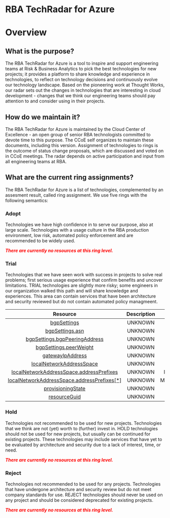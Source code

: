 
RBA TechRadar for Azure
=======================

# Overview

## What is the purpose?


The RBA TechRadar for Azure is a tool to inspire and support engineering teams at Risk & Business Analytics to pick the best technologies for new projects; it provides a platform to share knowledge and experience in technologies, to reflect on technology decisions and continuously evolve our technology landscape.  Based on the pioneering work at Thought Works, our radar sets out the changes in technologies that are interesting in cloud development - changes that we think our engineering teams should pay attention to and consider using in their projects.
## How do we maintain it?


The RBA TechRadar for Azure is maintained by the Cloud Center of Excellence - an open group of senior RBA technologists committed to devote time to this purpose.  The CCoE self organizes to maintain these documents, including this version.  Assignment of technologies to rings is the outcome of status change proposals, which are discussed and voted on in CCoE meetings.  The radar depends on active participation and input from all engineering teams at RBA.
## What are the current ring assignments?


The RBA TechRadar for Azure is a list of technologies, complemented by an assesment result, called ring assignment.  We use five rings with the following semantics:
### Adopt


Technologies we have high confidence in to serve our purpose, also at large scale.  Technologies with a usage culture in the RBA production environment, low risk, automated policy enforcement and are recommended to be widely used.  
  
***<font color="red"> There are currently no resources at this ring level. </font>***
### Trial


Technologies that we have seen work with success in projects to solve real problems;  first serious usage experience that confirm benefits and uncover limitations.  TRIAL technologies are slightly more risky; some engineers in our organization walked this path and will share knowledge and experiences.  This area can contain services that have been architecture and security reviewed but do not contain automated policy managmeent.  

|Resource|Description|Path|Status|
| :---: | :---: | :---: | :---: |
|[bgpSettings](https://github.com/openrba/python-azure-techradar/tree/master/Microsoft.Network/localNetworkGateways/bgpSettings)|UNKNOWN|Microsoft.Network/localNetworkGateways/bgpSettings|TRIAL|
|[bgpSettings.asn](https://github.com/openrba/python-azure-techradar/tree/master/Microsoft.Network/localNetworkGateways/bgpSettings.asn)|UNKNOWN|Microsoft.Network/localNetworkGateways/bgpSettings.asn|TRIAL|
|[bgpSettings.bgpPeeringAddress](https://github.com/openrba/python-azure-techradar/tree/master/Microsoft.Network/localNetworkGateways/bgpSettings.bgpPeeringAddress)|UNKNOWN|Microsoft.Network/localNetworkGateways/bgpSettings.bgpPeeringAddress|TRIAL|
|[bgpSettings.peerWeight](https://github.com/openrba/python-azure-techradar/tree/master/Microsoft.Network/localNetworkGateways/bgpSettings.peerWeight)|UNKNOWN|Microsoft.Network/localNetworkGateways/bgpSettings.peerWeight|TRIAL|
|[gatewayIpAddress](https://github.com/openrba/python-azure-techradar/tree/master/Microsoft.Network/localNetworkGateways/gatewayIpAddress)|UNKNOWN|Microsoft.Network/localNetworkGateways/gatewayIpAddress|TRIAL|
|[localNetworkAddressSpace](https://github.com/openrba/python-azure-techradar/tree/master/Microsoft.Network/localNetworkGateways/localNetworkAddressSpace)|UNKNOWN|Microsoft.Network/localNetworkGateways/localNetworkAddressSpace|TRIAL|
|[localNetworkAddressSpace.addressPrefixes](https://github.com/openrba/python-azure-techradar/tree/master/Microsoft.Network/localNetworkGateways/localNetworkAddressSpace.addressPrefixes)|UNKNOWN|Microsoft.Network/localNetworkGateways/localNetworkAddressSpace.addressPrefixes|TRIAL|
|[localNetworkAddressSpace.addressPrefixes[*]](https://github.com/openrba/python-azure-techradar/tree/master/Microsoft.Network/localNetworkGateways/localNetworkAddressSpace.addressPrefixes[*])|UNKNOWN|Microsoft.Network/localNetworkGateways/localNetworkAddressSpace.addressPrefixes[*]|TRIAL|
|[provisioningState](https://github.com/openrba/python-azure-techradar/tree/master/Microsoft.Network/localNetworkGateways/provisioningState)|UNKNOWN|Microsoft.Network/localNetworkGateways/provisioningState|TRIAL|
|[resourceGuid](https://github.com/openrba/python-azure-techradar/tree/master/Microsoft.Network/localNetworkGateways/resourceGuid)|UNKNOWN|Microsoft.Network/localNetworkGateways/resourceGuid|TRIAL|

### Hold


Technologies not recommended to be used for new projects. Technologies that we think are not (yet) worth to (further) invest in.  HOLD technologies should not be used for new projects, but usually can be continued for existing projects.  These technologies may include services that have yet to be evaluated by architecture and security due to a lack of interest, time, or need.  
  
***<font color="red"> There are currently no resources at this ring level. </font>***
### Reject


Technologies not recommended to be used for any projects. Technologies that have undergone architecture and security review but do not meet company standards for use.  REJECT technologies should never be used on any project and should be considered deprecated for existing projects.  
  
***<font color="red"> There are currently no resources at this ring level. </font>***